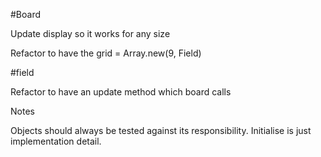 #Board

Update display so it works for any size

Refactor to have the grid = Array.new(9, Field)

#field

Refactor to have an update method which board calls


Notes

Objects should always be tested against its responsibility.
Initialise is just implementation detail.
